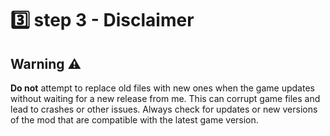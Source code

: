 # 3️⃣ step 3 - Disclaimer

## Warning ⚠️

**Do not** attempt to replace old files with new ones when the game updates without waiting for a new release from me. This can corrupt game files and lead to crashes or other issues. Always check for updates or new versions of the mod that are compatible with the latest game version.
